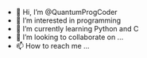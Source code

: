 - 👋 Hi, I’m @QuantumProgCoder
- 👀 I’m interested in programming
- 🌱 I’m currently learning Python and C
- 💞️ I’m looking to collaborate on ...
- 📫 How to reach me ...

<!---
QuantumProgCoder/QuantumProgCoder is a ✨ special ✨ repository because its `README.md` (this file) appears on your GitHub profile.
You can click the Preview link to take a look at your changes.
--->
